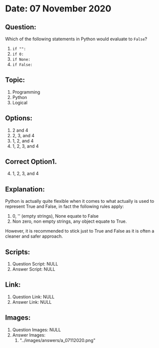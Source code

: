 # Date: 07 November 2020

## Question:
Which of the following statements in Python would evaluate to `False`?

1. `if "":`
2. `if 0:`
3. `if None:`
4. `if False:`

## Topic:
1. Programming
2. Python
3. Logical

## Options:
1. 2 and 4
2. 2, 3, and 4
3. 1, 2, and 4
4. 1, 2, 3, and 4

## Correct Option1.
4. 1, 2, 3, and 4

## Explanation:
Python is actually quite flexible when it comes to what actually is used to represent True and False, in fact the following rules apply:
1. 0, '' (empty strings), None equate to False 
2. Non zero, non empty strings, any object equate to True.
 
However, it is recommended to stick just to True and False as it is often a cleaner and safer approach.

## Scripts:
1. Question Script: NULL
2. Answer Script: NULL

## Link:
1. Question Link: NULL
2. Answer Link: NULL

## Images:
1. Question Images: NULL
2. Answer Images:
   1. "../images/answers/a_07112020.png"

